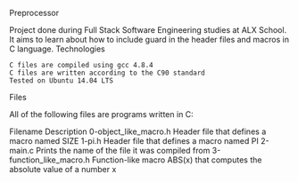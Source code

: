 Preprocessor

Project done during Full Stack Software Engineering studies at ALX School. It aims to learn about how to include guard in the header files and macros in C language.
Technologies

    C files are compiled using gcc 4.8.4
    C files are written according to the C90 standard
    Tested on Ubuntu 14.04 LTS

Files

All of the following files are programs written in C:
         
Filename                              	Description
0-object_like_macro.h 	Header file that defines a macro named SIZE
1-pi.h 	Header file that defines a macro named PI
2-main.c 	Prints the name of the file it was compiled from
3-function_like_macro.h 	Function-like macro ABS(x) that computes the absolute value of a number x

